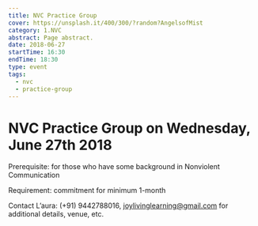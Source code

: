 ```yaml
---
title: NVC Practice Group
cover: https://unsplash.it/400/300/?random?AngelsofMist
category: 1.NVC
abstract: Page abstract.
date: 2018-06-27
startTime: 16:30
endTime: 18:30
type: event
tags:
  - nvc
  - practice-group
---
```


# NVC Practice Group on Wednesday, June 27th 2018

Prerequisite: for those who have some background in Nonviolent Communication

Requirement: commitment for minimum 1-month

Contact L’aura: (+91) 9442788016, joylivinglearning@gmail.com for additional details, venue, etc.

